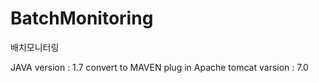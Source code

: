 BatchMonitoring
===============

배치모니터링

JAVA version : 1.7
convert to MAVEN plug in
Apache tomcat varsion : 7.0
